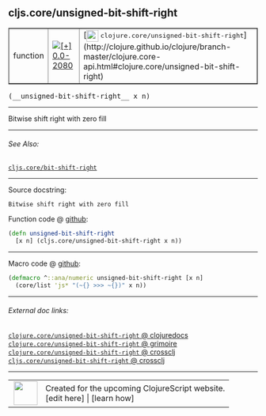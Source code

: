 ## cljs.core/unsigned-bit-shift-right



 <table border="1">
<tr>
<td>function</td>
<td><a href="https://github.com/cljsinfo/cljs-api-docs/tree/0.0-2080"><img valign="middle" alt="[+] 0.0-2080" title="Added in 0.0-2080" src="https://img.shields.io/badge/+-0.0--2080-lightgrey.svg"></a> </td>
<td>
[<img height="24px" valign="middle" src="http://i.imgur.com/1GjPKvB.png"> <samp>clojure.core/unsigned-bit-shift-right</samp>](http://clojure.github.io/clojure/branch-master/clojure.core-api.html#clojure.core/unsigned-bit-shift-right)
</td>
</tr>
</table>


 <samp>
(__unsigned-bit-shift-right__ x n)<br>
</samp>

---

Bitwise shift right with zero fill

---


###### See Also:

[`cljs.core/bit-shift-right`](cljs.core_bit-shift-right.md)<br>

---


Source docstring:

```
Bitwise shift right with zero fill
```


Function code @ [github](https://github.com/clojure/clojurescript/blob/r2280/src/cljs/cljs/core.cljs#L1948-L1950):

```clj
(defn unsigned-bit-shift-right
  [x n] (cljs.core/unsigned-bit-shift-right x n))
```

<!--
Repo - tag - source tree - lines:

 <pre>
clojurescript @ r2280
└── src
    └── cljs
        └── cljs
            └── <ins>[core.cljs:1948-1950](https://github.com/clojure/clojurescript/blob/r2280/src/cljs/cljs/core.cljs#L1948-L1950)</ins>
</pre>

-->

---

Macro code @ [github](https://github.com/clojure/clojurescript/blob/r2280/src/clj/cljs/core.clj#L549-L550):

```clj
(defmacro ^::ana/numeric unsigned-bit-shift-right [x n]
  (core/list 'js* "(~{} >>> ~{})" x n))
```

<!--
Repo - tag - source tree - lines:

 <pre>
clojurescript @ r2280
└── src
    └── clj
        └── cljs
            └── <ins>[core.clj:549-550](https://github.com/clojure/clojurescript/blob/r2280/src/clj/cljs/core.clj#L549-L550)</ins>
</pre>
-->

---


###### External doc links:

[`clojure.core/unsigned-bit-shift-right` @ clojuredocs](http://clojuredocs.org/clojure.core/unsigned-bit-shift-right)<br>
[`clojure.core/unsigned-bit-shift-right` @ grimoire](http://conj.io/store/v1/org.clojure/clojure/1.7.0-beta3/clj/clojure.core/unsigned-bit-shift-right/)<br>
[`clojure.core/unsigned-bit-shift-right` @ crossclj](http://crossclj.info/fun/clojure.core/unsigned-bit-shift-right.html)<br>
[`cljs.core/unsigned-bit-shift-right` @ crossclj](http://crossclj.info/fun/cljs.core.cljs/unsigned-bit-shift-right.html)<br>

---

 <table>
<tr><td>
<img valign="middle" align="right" width="48px" src="http://i.imgur.com/Hi20huC.png">
</td><td>
Created for the upcoming ClojureScript website.<br>
[edit here] | [learn how]
</td></tr></table>

[edit here]:https://github.com/cljsinfo/cljs-api-docs/blob/master/cljsdoc/cljs.core_unsigned-bit-shift-right.cljsdoc
[learn how]:https://github.com/cljsinfo/cljs-api-docs/wiki/cljsdoc-files

<!--

This information was too distracting to show to readers, but I'll leave it
commented here since it is helpful to:

- pretty-print the data used to generate this document
- and show how to retrieve that data



The API data for this symbol:

```clj
{:description "Bitwise shift right with zero fill",
 :ns "cljs.core",
 :name "unsigned-bit-shift-right",
 :signature ["[x n]"],
 :history [["+" "0.0-2080"]],
 :type "function",
 :related ["cljs.core/bit-shift-right"],
 :full-name-encode "cljs.core_unsigned-bit-shift-right",
 :source {:code "(defn unsigned-bit-shift-right\n  [x n] (cljs.core/unsigned-bit-shift-right x n))",
          :title "Function code",
          :repo "clojurescript",
          :tag "r2280",
          :filename "src/cljs/cljs/core.cljs",
          :lines [1948 1950]},
 :extra-sources [{:code "(defmacro ^::ana/numeric unsigned-bit-shift-right [x n]\n  (core/list 'js* \"(~{} >>> ~{})\" x n))",
                  :title "Macro code",
                  :repo "clojurescript",
                  :tag "r2280",
                  :filename "src/clj/cljs/core.clj",
                  :lines [549 550]}],
 :full-name "cljs.core/unsigned-bit-shift-right",
 :clj-symbol "clojure.core/unsigned-bit-shift-right",
 :docstring "Bitwise shift right with zero fill"}

```

Retrieve the API data for this symbol:

```clj
;; from Clojure REPL
(require '[clojure.edn :as edn])
(-> (slurp "https://raw.githubusercontent.com/cljsinfo/cljs-api-docs/catalog/cljs-api.edn")
    (edn/read-string)
    (get-in [:symbols "cljs.core/unsigned-bit-shift-right"]))
```

-->
